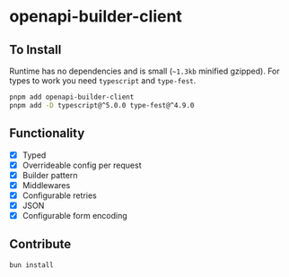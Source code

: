 # openapi-builder-client

## To Install

Runtime has no dependencies and is small (`~1.3kb` minified gzipped).
For types to work you need `typescript` and `type-fest`.

```bash
pnpm add openapi-builder-client
pnpm add -D typescript@^5.0.0 type-fest@^4.9.0
```

## Functionality

- [x] Typed
- [x] Overrideable config per request
- [x] Builder pattern
- [x] Middlewares
- [x] Configurable retries
- [x] JSON
- [x] Configurable form encoding

## Contribute

```bash
bun install
```